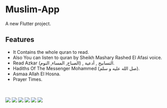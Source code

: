 # Muslim-App

A new Flutter project.

## Features
- It Contains the whole quran to read.
- Also You can listen to quran by Sheikh Mashary Rashed El Afasi voice.
- Read Azkar (الصباح, المساء, النوم) , التسابيح , أدعية.
- Hadiths Of The Messenger Mohammed (صل الله عليه و سلم).
- Asmaa Allah El Hosna.
- Prayer Times.
<br>
<br>

<img src = "https://drive.google.com/uc?export=view&id=1uTd8HzYemaioY375aJGqPmsiwR164eux" >
<img src = "https://drive.google.com/uc?export=view&id=1rKtGh-QRsM8m4pwfgicIoGmQitQUG3pf">
<img src = "https://drive.google.com/uc?export=view&id=1KayHnF4aX0EuC_Q_NAt7Fw76uTgAwz1c">
<img src = "https://drive.google.com/uc?export=view&id=1AZGtPre4ZLACZGZlCKsRsnDFwqgqxnMn" >
<img src = "https://drive.google.com/uc?export=view&id=11iRNMpL9sCHIhxN6umOp5IdDrdBb9WZb" >
<img src = "https://drive.google.com/uc?export=view&id=1DWd5GDC337Q_XwAYA6aptNngVfKHcBR8" >
